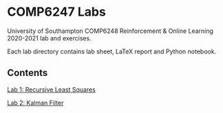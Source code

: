 # COMP6247 Labs

University of Southampton COMP6248 Reinforcement & Online Learning 2020-2021 lab and exercises.

Each lab directory contains lab sheet, LaTeX report and Python notebook.

## Contents

[Lab 1: Recursive Least Squares](lab_1)

[Lab 2: Kalman Filter](lab_2)
